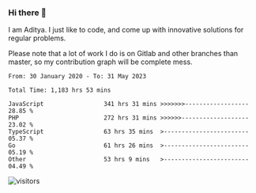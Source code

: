 ### Hi there 👋

I am Aditya. I just like to code, and come up with innovative solutions for regular problems.

Please note that a lot of work I do is on Gitlab and other branches than master, so my contribution graph will be complete mess.

<!--START_SECTION:waka-->

```text
From: 30 January 2020 - To: 31 May 2023

Total Time: 1,183 hrs 53 mins

JavaScript                 341 hrs 31 mins >>>>>>>------------------   28.85 %
PHP                        272 hrs 31 mins >>>>>>-------------------   23.02 %
TypeScript                 63 hrs 35 mins  >------------------------   05.37 %
Go                         61 hrs 26 mins  >------------------------   05.19 %
Other                      53 hrs 9 mins   >------------------------   04.49 %
```

<!--END_SECTION:waka-->

![visitors](https://visitor-badge.glitch.me/badge?page_id=BrainBuzzer.visitor-badge&left_color=green&right_color=red)
